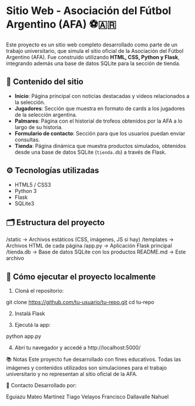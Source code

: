 # Sitio Web - Asociación del Fútbol Argentino (AFA) ⚽🇦🇷

Este proyecto es un sitio web completo desarrollado como parte de un trabajo universitario, que simula el sitio oficial de la Asociación del Fútbol Argentino (AFA). Fue construido utilizando **HTML, CSS, Python y Flask**, integrando además una base de datos SQLite para la sección de tienda.

## 🧩 Contenido del sitio

- **Inicio**: Página principal con noticias destacadas y videos relacionados a la selección.
- **Jugadores**: Sección que muestra en formato de cards a los jugadores de la selección argentina.
- **Palmares**: Página con el historial de trofeos obtenidos por la AFA a lo largo de su historia.
- **Formulario de contacto**: Sección para que los usuarios puedan enviar consultas.
- **Tienda**: Página dinámica que muestra productos simulados, obtenidos desde una base de datos SQLite (`tienda.db`) a través de Flask.

## ⚙️ Tecnologías utilizadas

- HTML5 / CSS3
- Python 3
- Flask
- SQLite3

## 🗂️ Estructura del proyecto
/static → Archivos estáticos (CSS, imágenes, JS si hay)
/templates → Archivos HTML de cada página
/app.py → Aplicación Flask principal
/tienda.db → Base de datos SQLite con los productos
README.md → Este archivo

## 🚀 Cómo ejecutar el proyecto localmente

1. Cloná el repositorio:

git clone https://github.com/tu-usuario/tu-repo.git
cd tu-repo

2. Instalá Flask

3. Ejecutá la app:

python app.py

4. Abrí tu navegador y accedé a http://localhost:5000/


📚 Notas
Este proyecto fue desarrollado con fines educativos. Todas las imágenes y contenidos utilizados son simulaciones para el trabajo universitario y no representan al sitio oficial de la AFA.

📩 Contacto
Desarrollado por:

Eguiazu Mateo
Martinez Tiago
Velayos Francisco
Dallavalle Nahuel